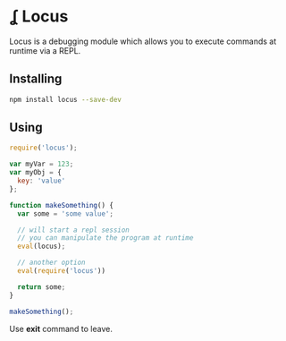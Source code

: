ʆ Locus
=======

Locus is a debugging module which allows you to execute commands at runtime via a REPL.

## Installing

```bash
npm install locus --save-dev
```

## Using

```javascript
require('locus');

var myVar = 123;
var myObj = {
  key: 'value'
};

function makeSomething() {
  var some = 'some value';

  // will start a repl session
  // you can manipulate the program at runtime
  eval(locus);

  // another option
  eval(require('locus'))

  return some;
}

makeSomething();
```

Use **exit** command to leave.
